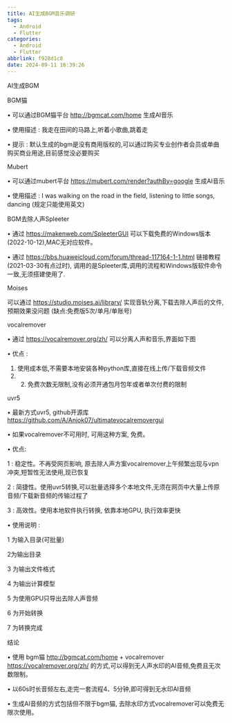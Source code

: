 ```yaml
---
title: AI生成BGM音乐调研
tags:
  - Android
  - Flutter
categories:
  - Android
  - Flutter
abbrlink: f928d1c8
date: 2024-09-11 16:39:26
---
```


AI生成BGM

BGM猫

• 可以通过BGM猫平台 http://bgmcat.com/home 生成AI音乐

• 使用描述 : 我走在田间的马路上,听着小歌曲,跳着走

• 提示 : 默认生成的bgm是没有商用版权的,可以通过购买专业创作者会员或单曲购买商业用途,目前感觉没必要购买



Mubert

• 可以通过mubert平台 https://mubert.com/render?authBy=google ⽣成AI⾳乐

• 使⽤描述 : I was walking on the road in the field, listening to little songs, dancing (规定只能使⽤英⽂)



BGM去除⼈声Spleeter

• 通过 https://makenweb.com/SpleeterGUI 可以下载免费的Windows版本(2022-10-12),MAC⽆对应软件。

• 通过 https://bbs.huaweicloud.com/forum/thread-117164-1-1.html 链接教程(2021-03-30有点过时), 调⽤的是Spleeter库,调⽤的流程和Windows版软件命令⼀致,⽆须搭建使⽤了.



Moises

可以通过 https://studio.moises.ai/library/ 实现⾳轨分离,下载去除⼈声后的⽂件,预期效果没问题 (缺点:免费版5次/单⽉/单账号)



vocalremover

• 通过 https://vocalremover.org/zh/ 可以分离人声和音乐,界面如下图

• 优点 :

1. 使用成本低,不需要本地安装各种python库,直接在线上传/下载音频文件
2. 2. 免费次数无限制,没有必须开通包月包年或者单次付费的限制



uvr5

• 最新方式uvr5, github开源库 https://github.com/A/Anjok07/ultimatevocalremovergui

• 如果vocalremover不可用时, 可用这种方案, 免费。

• 优点:

1 : 稳定性。不再受网页影响, 原去除人声方案vocalremover上午频繁出现与vpn冲突,短暂性无法使用,现已恢复

2 : 简捷性。使用uvr5转换,可以批量选择多个本地文件,无须在网页中大量上传原音频/下载新音频的传输过程了

3 : 高效性。使用本地软件执行转换, 依靠本地GPU, 执行效率更快

• 使用说明 :

1 为输入目录(可批量)

2为输出目录

3 为输出文件格式

4 为输出计算模型

5 为使用GPU只导出去除人声音频

6 为开始转换

7 为转换完成



结论

• 使用 bgm猫 http://bgmcat.com/home + vocalremover https://vocalremover.org/zh/ 的方式,可以得到无人声水印的AI音频,免费且无次数限制。

• 以60s时长音频左右,走完一套流程4、5分钟,即可得到无水印AI音频

• 生成AI音频的方式包括但不限于bgm猫, 去除水印方式vocalremover可以免费无限次使用。
